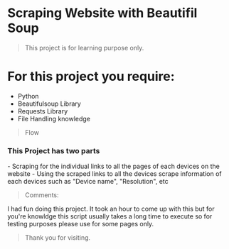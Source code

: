 # Scraping Website with Beautifil Soup 
> This project is for learning purpose only.

# For this project you require:
- Python
- Beautifulsoup Library
- Requests Library
- File Handling knowledge

> Flow

<h3>This Project has two parts</h3>
- Scraping for the individual links to all the pages of each devices on the website
- Using the scraped links to all the devices scrape information of each devices such as "Device name", "Resolution", etc

> Comments:
<p> I had fun doing this project. It took an hour to come up with this but for you're knowldge this script usually takes a long time to execute so for testing purposes
  please use for some pages only.</p> 
  
> Thank you for visiting.
